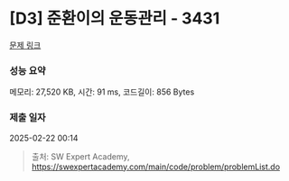 # [D3] 준환이의 운동관리 - 3431 

[문제 링크](https://swexpertacademy.com/main/code/problem/problemDetail.do?contestProbId=AWE_ZXcqAAMDFAV2) 

### 성능 요약

메모리: 27,520 KB, 시간: 91 ms, 코드길이: 856 Bytes

### 제출 일자

2025-02-22 00:14



> 출처: SW Expert Academy, https://swexpertacademy.com/main/code/problem/problemList.do